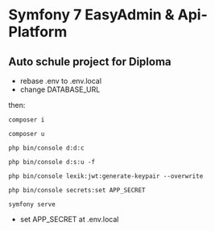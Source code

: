 # Symfony 7 EasyAdmin & Api-Platform
## Auto schule project for Diploma

- rebase .env to .env.local
- change DATABASE_URL

then:

```
composer i

composer u

php bin/console d:d:c

php bin/console d:s:u -f

php bin/console lexik:jwt:generate-keypair --overwrite

php bin/console secrets:set APP_SECRET

symfony serve
```

- set APP_SECRET at .env.local